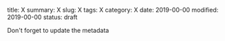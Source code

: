 title: X
summary: X
slug: X
tags: X
category: X
date: 2019-00-00
modified: 2019-00-00
status: draft


Don't forget to update the metadata
